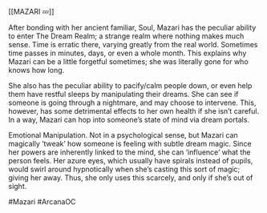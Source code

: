  [[MAZARI 💤]]
 
After bonding with her ancient familiar, Soul, Mazari has the peculiar ability to enter The Dream Realm; a strange realm where nothing makes much sense. Time is erratic there, varying greatly from the real world. Sometimes time passes in minutes, days, or even a whole month. This explains why Mazari can be a little forgetful sometimes; she was literally gone for who knows how long.

She also has the peculiar ability to pacify/calm people down, or even help them have restful sleeps by manipulating their dreams. She can see if someone is going through a nightmare, and may choose to intervene. This, however, has some detrimental effects to her own health if she isn’t careful. In a way, Mazari can hop into someone’s state of mind via dream portals.

Emotional Manipulation. Not in a psychological sense, but Mazari can magically ‘tweak’ how someone is feeling with subtle dream magic. Since her powers are inherently linked to the mind, she can ‘influence’ what the person feels. Her azure eyes, which usually have spirals instead of pupils, would swirl around hypnotically when she’s casting this sort of magic; giving her away. Thus, she only uses this scarcely, and only if she’s out of sight.

#Mazari #ArcanaOC 